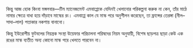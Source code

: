 কিন্তু আজ হোক কিংবা মঙ্গলবার—টিম ম্যানেজমেন্ট এমবাপ্পেকে যেদিনই খেলানোর পরিকল্পনা করুক না কেন, তাঁর মাঠে নামার ক্ষেত্রে বাধা হয়ে দাঁড়াবে মাস্কের রং। এমবাপ্পে কাল যে মাস্ক পরে অনুশীলন করেছেন, তা ফ্রান্সের তেরঙ্গা (নীল–সাদা–লাল) পতাকার নকশায় বানানো।

কিন্তু ইউরোপীয় ফুটবলের নিয়ন্ত্রক সংস্থা উয়েফার পরিচালনা পরিষদের নিয়ম অনুযায়ী, বিশেষ ছাড়পত্র ছাড়া কেউ এক রঙের মাস্ক ব্যতীত অন্য কোনো মাস্ক পরে খেলতে পারবেন না।  
